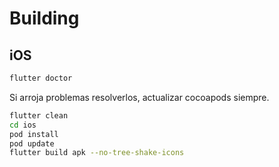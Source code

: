 Building
========

iOS
---


```sh
flutter doctor
```

Si arroja problemas resolverlos, actualizar cocoapods siempre.

```sh
flutter clean
cd ios
pod install
pod update
flutter build apk --no-tree-shake-icons
```

